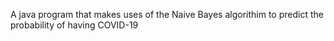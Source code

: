 A java program that makes uses of the Naive Bayes algorithim to predict the probability of having COVID-19
